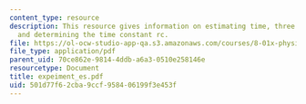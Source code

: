 ```yaml
---
content_type: resource
description: This resource gives information on estimating time, three wire connectors,
  and determining the time constant rc.
file: https://ol-ocw-studio-app-qa.s3.amazonaws.com/courses/8-01x-physics-i-classical-mechanics-with-an-experimental-focus-fall-2002/501d77f62cba9ccf958406199f3e453f_expeiment_es.pdf
file_type: application/pdf
parent_uid: 70ce862e-9814-4ddb-a6a3-0510e258146e
resourcetype: Document
title: expeiment_es.pdf
uid: 501d77f6-2cba-9ccf-9584-06199f3e453f
---
```

